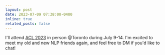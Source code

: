 ```yaml
---
layout: post
date: 2023-07-09 07:38:00-0400
inline: true
related_posts: false
---
```


I'll attend [ACL 2023](https://2023.aclweb.org) in person @Toronto during July 9-14. I'm excited to meet my old and new NLP friends again, and feel free to DM if you'd like to chat!
